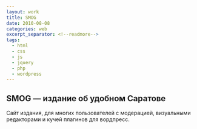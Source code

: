 ```yaml
---
layout: work
title: SMOG
date: 2010-08-08
categories: web
excerpt_separator: <!--readmore-->
tags:
  - html
  - css
  - js
  - jquery
  - php
  - wordpress
---
```

## SMOG  — издание об удобном Саратове
Сайт издания, для многих пользователей с модерацией, визуальными редакторами и кучей плагинов для вордпресс.